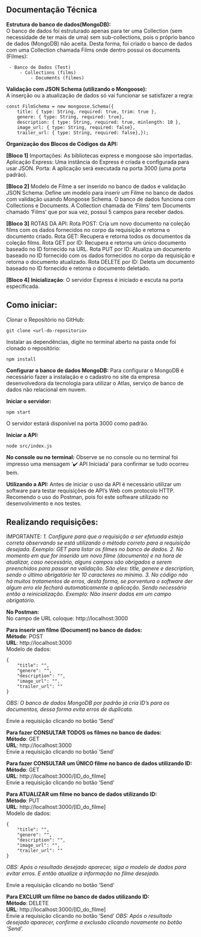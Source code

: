 ## **Documentação Técnica**

**Estrutura do banco de dados(MongoDB):** <br>
O banco de dados foi estruturado apenas para ter uma Collection (sem necessidade de ter mais de uma) sem sub-collections, pois o próprio banco de dados (MongoDB) não aceita. Desta forma, foi criado o banco de dados com uma Collection chamada Films onde dentro possui os documents (Filmes):

     - Banco de Dados (Test) 	
    	 - Collections (films) 		
    		 - Documents (filmes)

**Validação com JSON Schema (utilizando o Mongoose):** <br>
A inserção ou a atualização de dados só vai funcionar se satisfazer a regra: 
  

    const FilmSchema = new mongoose.Schema({
      	title: { type: String, required: true, trim: true },
      	genere: { type: String, required: true},
      	description: { type: String, required: true, minlength: 10 },
      	image_url: { type: String, required: false},
      	trailer_url: { type: String, required: false},});

 **Organização dos Blocos de Códigos da API:**

**[Bloco 1]**
Importações: As bibliotecas express e mongoose são importadas.
Aplicação Express: Uma instância do Express é criada e configurada para usar JSON.
Porta: A aplicação será executada na porta 3000 (uma porta padrão).

**[Bloco 2]**
Modelo de Filme a ser inserido no banco de dados e validação JSON Schema: Define um modelo para inserir um Filme no banco de dados com validação usando Mongoose Schema. O banco de dados funciona com Collections e Documents. A Collection chamada de ‘Films’ tem Documents chamado ‘Films’ que por sua vez, possui 5 campos para receber dados.

**[Bloco 3]**
ROTAS DA API:
Rota POST: Cria um novo documento na coleção films com os dados fornecidos no corpo da requisição e retorna o documento criado.
Rota GET: Recupera e retorna todos os documentos da coleção films.
Rota GET por ID: Recupera e retorna um único documento baseado no ID fornecido na URL.
Rota PUT por ID: Atualiza um documento baseado no ID fornecido com os dados fornecidos no corpo da requisição e retorna o documento atualizado.
Rota DELETE por ID: Deleta um documento baseado no ID fornecido e retorna o documento deletado.

**[Bloco 4]** 
**Inicialização**: 
O servidor Express é iniciado e escuta na porta especificada.


## **Como iniciar:**

Clonar o Repositório no GitHub:

    git clone <url-do-repositorio>

Instalar as dependências, digite no terminal aberto na pasta onde foi clonado o repositório:

    npm install

**Configurar o banco de dados MongoDB:**
	Para configurar o MongoDB é necessário fazer a instalação e o cadastro no site da empresa desenvolvedora da tecnologia para utilizar o Atlas, serviço de banco de dados não relacional em nuvem.

**Iniciar o servidor:**

    npm start

O servidor estará disponível na porta 3000 como padrão.

**Iniciar a API:**

    node src/index.js

**No console ou no terminal:**
Observe se no console ou no terminal foi impresso uma mensagem ‘✔️ API Iniciada’ para confirmar se tudo ocorreu bem. 

**Utilizando a API:**
Antes de iniciar o uso da API é necessário utilizar um software para testar requisições de API’s Web com protocolo HTTP. Recomendo o uso do Postman, pois foi este software utilizado no desenvolvimento e nos testes. 


## Realizando requisições:

IMPORTANTE: 
*1. Configure para que a requisição a ser efetuada esteja correta observando se está utilizando o método correto para a requisição desejada. Exemplo: GET para listar os filmes no banco de dados. 2. No momento em que for inserido um novo filme (documento) e na hora de atualizar, caso necessário, alguns campos são obrigados a serem preenchidos para passar na validação. São eles: title, genere e description, sendo o último obrigatório ter 10 caracteres no mínimo. 3. No código não há muitos tratamentos de erros, desta forma, se porventura o software der algum erro ele fechará automaticamente a aplicação. Sendo necessário então a reinicialização. Exemplo: Não inserir dados em um campo obrigatório.*

**No Postman:** <br>
No campo de URL coloque: http://localhost:3000

**Para inserir um filme (Document) no banco de dados:** <br>
**Método**: POST <br>
**URL**: http://localhost:3000 <br>
Modelo de dados:

    {
        "title": "",
        "genere": "",
        "description": "",
        "image_url": "",
        "trailer_url": ""
    }

*OBS: O banco de dados MongoDB por padrão já cria ID’s para os documentos, dessa forma evita erros de duplicata.*

Envie a requisição clicando no botão ‘Send’

**Para fazer CONSULTAR TODOS os filmes no banco de dados:** <br>
**Método**: GET <br>
**URL**: http://localhost:3000 <br>
Envie a requisição clicando no botão ‘Send’ 

**Para fazer CONSULTAR um ÚNICO filme no banco de dados utilizando ID:** <br>
**Método**: GET <br>
**URL**: http://localhost:3000/[ID_do_filme] <br>
Envie a requisição clicando no botão ‘Send’

**Para ATUALIZAR um filme no banco de dados utilizando ID:** <br>
**Método**: PUT <br>
**URL**: http://localhost:3000/[ID_do_filme] <br>
Modelo de dados:

    {
        "title": "",
        "genere": "",
        "description": "",
        "image_url": "",
        "trailer_url": ""
    }

*OBS: Após o resultado desejado aparecer, siga o modelo de dados para evitar erros.
E então atualize a informação no filme desejado.*

Envie a requisição clicando no botão ‘Send’
	
**Para EXCLUIR um filme no banco de dados utilizando ID:** <br>
**Método**: DELETE<br>
**URL**: http://localhost:3000/[ID_do_filme]<br>
Envie a requisição clicando no botão ‘Send’
*OBS: Após o resultado desejado aparecer, confirme a exclusão clicando novamente no botão ‘Send’.*
